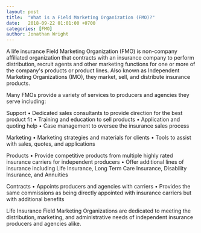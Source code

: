 ```yaml
---
layout: post
title:  "What is a Field Marketing Organization (FMO)?"
date:   2018-09-22 01:01:00 +0700
categories: [FMO]
author: Jonathan Wright
---
```

A life insurance Field Marketing Organization (FMO) is non-company affiliated organization that contracts with an insurance company to perform distribution, recruit agents and other marketing functions for one or more of the company's products or product lines. Also known as Independent Marketing Organizations (IMO), they market, sell, and distribute insurance products.

Many FMOs provide a variety of services to producers and agencies they serve including:

Support
•	Dedicated sales consultants to provide direction for the best product fit
•	Training and education to sell products
•	Application and quoting help
•	Case management to oversee the insurance sales process

Marketing
•	Marketing strategies and materials for clients
•	Tools to assist with sales, quotes, and applications

Products
•	Provide competitive products from multiple highly rated insurance carriers for independent producers
•	Offer additional lines of insurance including Life Insurance, Long Term Care Insurance, Disability Insurance, and Annuities

Contracts
•	Appoints producers and agencies with carriers
•	Provides the same commissions as being directly appointed with insurance carriers but with additional benefits

Life Insurance Field Marketing Organizations are dedicated to meeting the distribution, marketing, and administrative needs of independent insurance producers and agencies alike.
